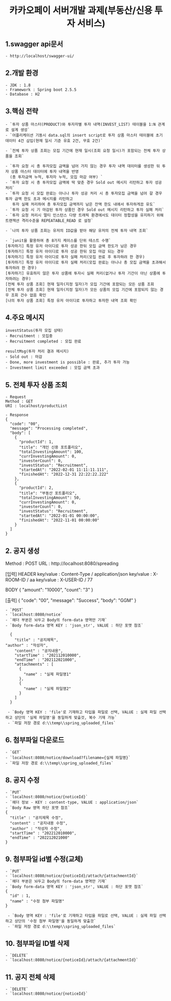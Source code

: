 <div align="center">
<h1>카카오페이 서버개발 과제(부동산/신용 투자 서비스)</h1>
</div>


## 1.swagger api문서

    - http://localhost/swagger-ui/


## 2.개발 환경

    - JDK : 1.8
    - Framework : Spring boot 2.5.5
    - Database : H2


## 3.핵심 전략

    - `투자 상품 마스터(PRODUCT)와 투자자별 투자 내역(INVEST_LIST) 테이블을 1:N 관계로 설계 생성`
    - `어플리케이션 기동시 data.sql의 insert script로 투자 상품 마스터 테이블에 초기 데이터 4건 삽입(현재 일시 기준 유효 2건, 무효 2건)`

    - `전체 투자 상품 조회는 모집 기간에 현재 일시(조회 요청 일시)가 포함되는 전체 투자 상품을 조회`

    - `투자 요청 시 총 투자모집 금액을 넘어 가지 않는 경우 투자 내역 데이터를 생성한 뒤 투자 상품 마스터 데이터에 투자 내역을 반영
      (총 투자금액 누적, 투자자 누적, 모집 마감 여부) `
    - `투자 요청 시 총 투자모집 금액에 딱 맞춘 경우 Sold out 메시지 리턴하고 투자 성공 처리`
    - `투자 요청 시 모집 완료는 아니나 투자 성공 처리 시 총 투자모집 금액을 넘어 갈 경우 투자 금액 한도 초과 메시지를 리턴하고
       투자 실패 처리하여 총 투자모집 금액까지 남은 잔액 한도 내에서 투자하게끔 유도`
    - `투자 요청 시 기 마감된 투자 상품인 경우 Sold out 메시지 리턴하고 투자 실패 처리`
    - `투자 요청 처리시 멀티 인스턴스 다량 트래픽 환경에서도 데이터 정합성을 유지하기 위해 트랜잭션 격리수준을 REPEATABLE_READ 로 설정`

    - `나의 투자 상품 조회는 유저의 ID값을 받아 해당 유저의 전체 투자 내역 조회`

    - `junit을 활용하여 총 8가지 케이스를 단위 테스트 수행`
	[투자하기] 특정 유저 아이디로 투자 성공 한뒤 모집 금액 한도가 남은 경우
	[투자하기] 특정 유저 아이디로 투자 성공 한뒤 모집 마감 되는 경우
	[투자하기] 특정 유저 아이디로 투자 실패 처리(모집 완료 후 투자하려 한 경우)
	[투자하기] 특정 유저 아이디로 투자 실패 처리(모집 완료는 아니나 총 모집 금액을 초과해서 투자하려 한 경우)
	[투자하기] 유효하지 않은 투자 상품에 투자시 실패 처리(없거나 투자 기간이 아닌 상품에 투자하려는 경우)
	[전체 투자 상품 조회] 현재 일자(지정 일자)가 모집 기간에 포함되는 모든 상품 조회
	[전체 투자 상품 조회] 현재 일자(지정 일자)가 모든 상품의 모집 기간에 포함되지 않는 경우 조회 건수 없음 확인
	[나의 투자 상품 조회] 특정 유저 아이디로 투자하고 투자한 내역 조회 확인


## 4.주요 메시지

    investStatus(투자 모집 상태)
	- Recruitment : 모집중
	- Recruitment completed : 모집 완료

    resultMsg(투자 처리 결과 메시지)
	- Sold out : 마감
	- Done, more investment is possible : 완료, 추가 투자 가능
	- Investment limit exceeded : 모집 금액 초과


## 5. 전체 투자 상품 조회
    - Request 
	Method : GET
	URI : localhost/productList

    - Response
	{
	  "code": "00",
	  "message": "Processing completed",
	  "body": [
	    {
	      "productId": 1,
	      "title": "개인 신용 포트폴리오",
	      "totalInvestingAmount": 100,
	      "currInvestingAmount": 0,
	      "investerCount": 0,
	      "investStatus": "Recruitment",
	      "startedAt": "2022-02-01 11:11:11.111",
	      "finishedAt": "2022-12-31 22:22:22.222"
	    },
	    {
	      "productId": 2,
	      "title": "부동산 포트폴리오",
	      "totalInvestingAmount": 50,
	      "currInvestingAmount": 0,
	      "investerCount": 0,
	      "investStatus": "Recruitment",
	      "startedAt": "2022-01-01 00:00:00",
	      "finishedAt": "2022-11-01 00:00:00"
	    }
	  ]
	}

## 2. 공지 생성

Method : POST
URL : http://localhost:8080/spreading

[입력]
HEADER
key/value : Content-Type / application/json
key/value : X-ROOM-ID / aa
key/value : X-USER-ID / 77

BODY
{
   "amount": "10000",
   "count": "3"
}

[출력]
{
    "code": "00",
    "message": "Success",
    "body": "GGM"
}

    - `POST`
    - `localhost:8080/notice`
    - `헤더 부분은 놔두고 Body의 form-data 영역만 기재`
    - `Body form-data 영역 KEY : 'json_str', VALUE : 하단 포맷 참조`

      {
        "title" : "공지제목",
	"author" : "작성자",
        "content" : "공지내용",
        "startTime" : "202112010000",
        "endTime" : "202112021000",
        "attachments" : [
          {
            "name" : "실제 파일명1"
          },
          {
            "name" : "실제 파일명2"
          }
        ]
      }

     - `Body 영역 KEY : 'file'로 기재하고 타입을 파일로 선택, VALUE : 실제 파일 선택하고 상단의 '실제 파일명'을 동일하게 맞출것, 복수 기재 가능`
     - `파일 저장 경로 d:\\temp\\spring_uploaded_files`


## 6. 첨부파일 다운로드
    - `GET`
    - `localhost:8080/notice/download?filename={실제 파일명}`
    - `파일 저장 경로 d:\\temp\\spring_uploaded_files`



## 8. 공지 수정
    - `PUT`
    - `localhost:8080/notice/{noticeId}`
    - `헤더 정보 - KEY : content-type, VALUE : application/json`
    - `Body Raw 영역 하단 포맷 참조`
	{
	  "title" : "공지제목 수정",
	  "content" : "공지내용 수정",
	  "author" : "작성자 수정",
	  "startTime" : "202212010000",
	  "endTime" : "202212021000"
	}


## 9. 첨부파일 id별 수정(교체)
    - `PUT`
    - `localhost:8080/notice/{noticeId}/attach/{attachmentId}`
    - `헤더 부분은 놔두고 Body의 form-data 영역만 기재`
    - `Body form-data 영역 KEY : 'json_str', VALUE : 하단 포맷 참조`
	{
	  "id" : 1,
	  "name" : "수정 첨부 파일명"
	}

     - `Body 영역 KEY : 'file'로 기재하고 타입을 파일로 선택, VALUE : 실제 파일 선택하고 상단의 '수정 첨부 파일명'을 동일하게 맞출것`
     - `파일 저장 경로 d:\\temp\\spring_uploaded_files`

## 10. 첨부파일 ID별 삭제
    - `DELETE`
    - `localhost:8080/notice/{noticeId}/attach/{attachmentId}`

## 11. 공지 전체 삭제
    - `DELETE`
    - `localhost:8080/notice/{noticeId}`
